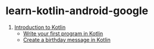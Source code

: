 # learn-kotlin-android-google

1. [Introduction to Kotlin](https://developers.google.com/profile/badges/playlists/android/android-basics-kotlin-pathway-one?hl=en)
   - [Write your first program in Kotlin](https://developer.android.com/codelabs/basic-android-kotlin-training-first-kotlin-program)
   - [Create a birthday message in Kotlin](https://developer.android.com/codelabs/basic-android-kotlin-training-kotlin-birthday-message)
